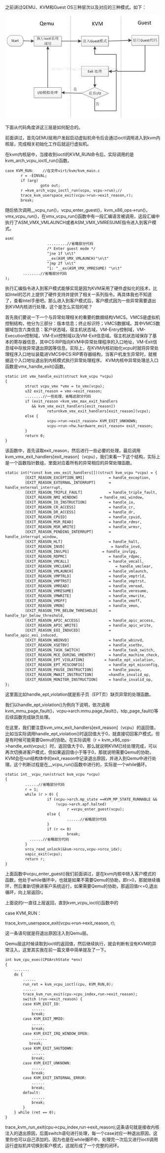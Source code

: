 之前讲过QEMU、KVM和Guest OS三种层次以及对应的三种模式。如下：

![三种模式](images/1.png)

下面从代码角度讲这三层是如何配合的。

前面讲过，首先QEMU层用户发起启动虚拟机命令后会通过ioctl调用进入到kvm内核层，完成相关初始化工作后就运行虚拟机。

在kvm内核层中，当接收到ioctl的KVM_RUN命令后，实际调用的是kvm_arch_vcpu_ioctl_run()函数。

```
case KVM_RUN:    //在文件virt/kvm/kvm_main.c
       r = -EINVAL;  
       if (arg)  
                goto out;  
       r =kvm_arch_vcpu_ioctl_run(vcpu, vcpu->run);//  
       trace_kvm_userspace_exit(vcpu->run->exit_reason,r);  
       break; 
```

随后依次调用__vcpu_run()，vcpu_enter_guest()，kvm_x86_ops->run()，vmx_vcpu_run()，在vmx_vcpu_run()函数中有一段汇编语言被调用，这段汇编中执行了ASM_VMX_VMLAUNCH或者ASM_VMX_VMRESUME指令进入到客户模式。

```
asm(  
                   .........//省略部分代码  
                   /* Enter guest mode */  
                   "jne 1f \n\t"  
                   __ex(ASM_VMX_VMLAUNCH)"\n\t"  
                   "jmp 2f \n\t"  
                   "1: "__ex(ASM_VMX_VMRESUME) "\n\t"  
        ........//省略部分代码  
);  
```

执行汇编指令进入到客户模式能够实现是因为KVM采用了硬件虚拟化的技术，比如Intel的芯片上提供了硬件支持并提供了相关一系列指令。再具体我也不知道了，查看Intel手册吧。那么进入到客户模式后，客户模式因为一些异常需要退出到KVM内核进行处理，这个是怎么实现的呢？

首先我们要说一下一个与异常处理相关的重要的数据结构VMCS。VMCS是虚拟机控制结构，他分为三部分：版本信息；终止标识符；VMCS数据域。其中VMCS数据域包含六类信息：客户状态域，宿主机状态域，VM-Entry控制域，VM-Execution控制域，VM-Exit控制域以及VM-Exit信息域。宿主机状态域保存了基本的寄存器信息，其中CS:RIP指向KVM中异常处理程序的入口地址，VM-Exit信息域中存放异常退出原因等信息。实际上，在KVM内核初始化vcpu时就将异常处理程序入口地址装载进VMCS中CS:RIP寄存器结构，当客户机发生异常时，就根据这个入口地址退出到内核模式执行异常处理程序。
KVM内核中异常处理总入口函数是vmx_handle_exit()函数。

```
static int vmx_handle_exit(struct kvm_vcpu *vcpu)  
{  
         struct vcpu_vmx *vmx = to_vmx(vcpu);  
         u32 exit_reason = vmx->exit_reason;  
         ........//一些处理，省略这部分代码  
         if (exit_reason <kvm_vmx_max_exit_handlers  
            && kvm_vmx_exit_handlers[exit_reason])  
                   returnkvm_vmx_exit_handlers[exit_reason](vcpu);  
         else {  
                   vcpu->run->exit_reason= KVM_EXIT_UNKNOWN;  
                   vcpu->run->hw.hardware_exit_reason= exit_reason;  
         }  
         return 0;  
}  

```

该函数中，首先读取exit_reason，然后进行一些必要的处理，最后调用kvm_vmx_exit_handlers[exit_reason]（vcpu），我们来看一下这个结构，实际上是一个函数指针数组，里面对应着所有的异常相应的异常处理函数。

```
static int(*const kvm_vmx_exit_handlers[])(struct kvm_vcpu *vcpu) = {  
         [EXIT_REASON_EXCEPTION_NMI]           = handle_exception,  
         [EXIT_REASON_EXTERNAL_INTERRUPT]      = handle_external_interrupt,  
         [EXIT_REASON_TRIPLE_FAULT]            = handle_triple_fault,  
         [EXIT_REASON_NMI_WINDOW]          = handle_nmi_window,  
         [EXIT_REASON_IO_INSTRUCTION]          = handle_io,  
         [EXIT_REASON_CR_ACCESS]               = handle_cr,  
         [EXIT_REASON_DR_ACCESS]               = handle_dr,  
         [EXIT_REASON_CPUID]                   = handle_cpuid,  
         [EXIT_REASON_MSR_READ]                = handle_rdmsr,  
         [EXIT_REASON_MSR_WRITE]               = handle_wrmsr,  
         [EXIT_REASON_PENDING_INTERRUPT]       = handle_interrupt_window,  
         [EXIT_REASON_HLT]                     = handle_halt,  
         [EXIT_REASON_INVD]                     = handle_invd,  
         [EXIT_REASON_INVLPG]               = handle_invlpg,  
         [EXIT_REASON_RDPMC]                   = handle_rdpmc,  
         [EXIT_REASON_VMCALL]                  = handle_vmcall,  
         [EXIT_REASON_VMCLEAR]                    = handle_vmclear,  
         [EXIT_REASON_VMLAUNCH]                = handle_vmlaunch,  
         [EXIT_REASON_VMPTRLD]                 = handle_vmptrld,  
         [EXIT_REASON_VMPTRST]                 = handle_vmptrst,  
         [EXIT_REASON_VMREAD]                  = handle_vmread,  
         [EXIT_REASON_VMRESUME]                = handle_vmresume,  
         [EXIT_REASON_VMWRITE]                 = handle_vmwrite,  
         [EXIT_REASON_VMOFF]                   = handle_vmoff,  
         [EXIT_REASON_VMON]                    = handle_vmon,  
         [EXIT_REASON_TPR_BELOW_THRESHOLD]     = handle_tpr_below_threshold,  
         [EXIT_REASON_APIC_ACCESS]             = handle_apic_access,  
         [EXIT_REASON_APIC_WRITE]              = handle_apic_write,  
         [EXIT_REASON_EOI_INDUCED]             = handle_apic_eoi_induced,  
         [EXIT_REASON_WBINVD]                  = handle_wbinvd,  
         [EXIT_REASON_XSETBV]                  = handle_xsetbv,  
         [EXIT_REASON_TASK_SWITCH]             = handle_task_switch,  
         [EXIT_REASON_MCE_DURING_VMENTRY]      = handle_machine_check,  
         [EXIT_REASON_EPT_VIOLATION]         = handle_ept_violation,  
         [EXIT_REASON_EPT_MISCONFIG]           = handle_ept_misconfig,  
         [EXIT_REASON_PAUSE_INSTRUCTION]       = handle_pause,  
         [EXIT_REASON_MWAIT_INSTRUCTION]       =handle_invalid_op,  
         [EXIT_REASON_MONITOR_INSTRUCTION]     = handle_invalid_op,  
};  
```

这里面比如handle_ept_violation就是影子页（EPT页）缺页异常的处理函数。

我们以handle_ept_violation()为例向下说明，依次调用kvm_mmu_page_fault()，vcpu->arch.mmu.page_fault()，tdp_page_fault()等后续函数完成缺页处理。

在这里，我们要注意kvm_vmx_exit_handlers[exit_reason]（vcpu）的返回值，比如当实际调用handle_ept_violation()时返回值大于0，就直接切回客户模式。但是有时候可能需要Qemu的协助。在实际调用（r = kvm_x86_ops->handle_exit(vcpu);）时，返回值大于0，那么就说明KVM已经处理完成，可以再次切换进客户模式，但如果返回值小于等于0，那就说明需要Qemu的协助，KVM会在run结构体中的exit_reason中记录退出原因，并进入到Qemu中进行处理。这个判断过程是在__vcpu_run()函数中进行的，实际是一个while循环。

```
static int__vcpu_run(struct kvm_vcpu *vcpu)  
{  
         ......//省略部分代码  
         r = 1;  
         while (r > 0) {  
                   if (vcpu->arch.mp_state ==KVM_MP_STATE_RUNNABLE &&  
                       !vcpu->arch.apf.halted)  
                            r =vcpu_enter_guest(vcpu);  
                   else {  
                            ......//省略部分代码  
                   }  
                   if (r <= 0)  
                            break;  
           ......//省略部分代码  
         }  
         srcu_read_unlock(&kvm->srcu,vcpu->srcu_idx);  
         vapic_exit(vcpu);  
         return r;  
}  
```

上面函数中vcpu_enter_guest()我们前面讲过，是在kvm内核中转入客户模式的函数，他处于while循环中，也就是如果不需要Qemu的协助，即r>0，那就继续循环，然后重新切换进客户系统运行，如果需要Qemu的协助，那返回值r<=0,退出循环，向上层返回r。

上面说的r一直往上层返回，直到kvm_vcpu_ioctl()函数中的

case KVM_RUN：

trace_kvm_userspace_exit(vcpu->run->exit_reason, r);

这一条语句就是将退出原因注入到Qemu层。

Qemu层这时候读取到ioctl的返回值，然后继续执行，就会判断有没有KVM的异常注入，这里其实我在前一篇文章中简单提及了一下。

```
int kvm_cpu_exec(CPUArchState *env)  
{  
    .......  
    do {  
        ......  
        run_ret = kvm_vcpu_ioctl(cpu, KVM_RUN,0);  
        ......  
        trace_kvm_run_exit(cpu->cpu_index,run->exit_reason);  
        switch (run->exit_reason) {  
        case KVM_EXIT_IO:  
            ......  
            break;  
        case KVM_EXIT_MMIO:  
            ......  
            break;  
        case KVM_EXIT_IRQ_WINDOW_OPEN:  
            .......  
           break;  
        case KVM_EXIT_SHUTDOWN:  
            ......  
            break;  
        case KVM_EXIT_UNKNOWN:  
            ......  
            break;  
        case KVM_EXIT_INTERNAL_ERROR:  
            ......  
            break;  
        default:  
            ......  
            break;  
        }  
    } while (ret == 0);  
}
```

trace_kvm_run_exit(cpu->cpu_index,run->exit_reason);这条语句就是接收内核注入的退出原因，后面switch语句进行处理，每一个case对应一种退出原因，这里你也可以自己添加的。因为也是在while循环中，处理完一次后又进行ioctl调用运行虚拟机并切换到客户模式，这就形成了一个完整的闭环。